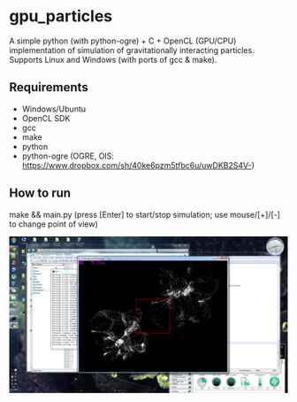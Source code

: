 gpu_particles
==============
A simple python (with python-ogre) + C + OpenCL (GPU/CPU) implementation of simulation of gravitationally interacting particles. Supports Linux and Windows (with ports of gcc & make).

Requirements
--------------
- Windows/Ubuntu
- OpenCL SDK
- gcc
- make
- python
- python-ogre (OGRE, OIS: https://www.dropbox.com/sh/40ke6pzm5tfbc6u/uwDKB2S4V-)

How to run
--------------
make && main.py
(press [Enter] to start/stop simulation; use mouse/[+]/[-] to change point of view)

![screenshot](https://github.com/neuton/gpu_particles/blob/master/screenshots/Untitled2.png)

